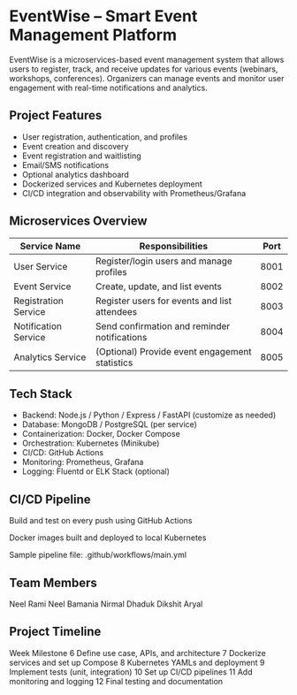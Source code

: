 # EventWise – Smart Event Management Platform

EventWise is a microservices-based event management system that allows users to register, track, and receive updates for various events (webinars, workshops, conferences). Organizers can manage events and monitor user engagement with real-time notifications and analytics.

## Project Features
- User registration, authentication, and profiles
- Event creation and discovery
- Event registration and waitlisting
- Email/SMS notifications
- Optional analytics dashboard
- Dockerized services and Kubernetes deployment
- CI/CD integration and observability with Prometheus/Grafana


## Microservices Overview

| Service Name      | Responsibilities                                       | Port  |
|-------------------|--------------------------------------------------------|-------|
| User Service       | Register/login users and manage profiles              | 8001  |
| Event Service      | Create, update, and list events                       | 8002  |
| Registration Service | Register users for events and list attendees         | 8003  |
| Notification Service | Send confirmation and reminder notifications         | 8004  |
| Analytics Service  | (Optional) Provide event engagement statistics        | 8005  |


## Tech Stack

- Backend: Node.js / Python / Express / FastAPI (customize as needed)
- Database: MongoDB / PostgreSQL (per service)
- Containerization: Docker, Docker Compose
- Orchestration: Kubernetes (Minikube)
- CI/CD: GitHub Actions
- Monitoring: Prometheus, Grafana
- Logging: Fluentd or ELK Stack (optional)

## CI/CD Pipeline
Build and test on every push using GitHub Actions

Docker images built and deployed to local Kubernetes

Sample pipeline file: .github/workflows/main.yml


## Team Members
Neel Rami
Neel Bamania
Nirmal Dhaduk
Dikshit Aryal

## Project Timeline
Week	  Milestone
6	      Define use case, APIs, and architecture
7	      Dockerize services and set up Compose
8	      Kubernetes YAMLs and deployment
9	      Implement tests (unit, integration)
10	    Set up CI/CD pipelines
11	    Add monitoring and logging
12	    Final testing and documentation
